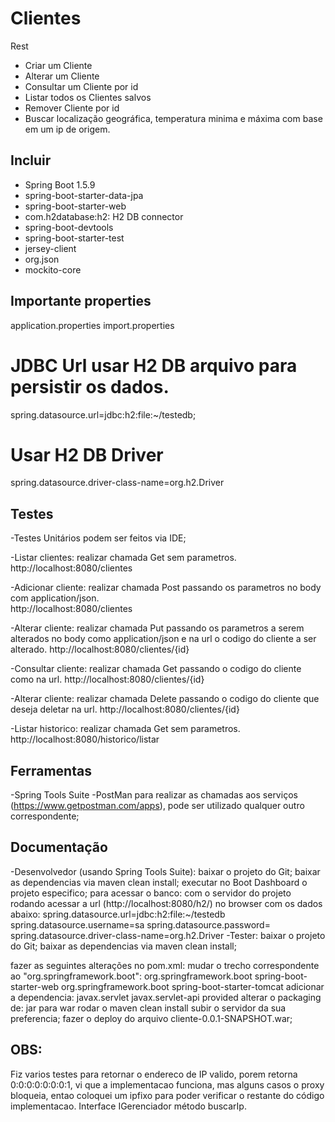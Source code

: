# Clientes
Rest
- Criar um Cliente
- Alterar um Cliente
- Consultar um Cliente por id
- Listar todos os Clientes salvos
- Remover Cliente por id
- Buscar localização geográfica, temperatura minima e máxima com base em um ip de origem.

## Incluir
  - Spring Boot 1.5.9
  - spring-boot-starter-data-jpa
  - spring-boot-starter-web
  - com.h2database:h2: H2 DB connector
  - spring-boot-devtools
  - spring-boot-starter-test
  - jersey-client
  - org.json
  - mockito-core

## Importante properties
application.properties
import.properties

# JDBC Url usar H2 DB arquivo para persistir os dados.
spring.datasource.url=jdbc:h2:file:~/testedb;

# Usar H2 DB Driver
spring.datasource.driver-class-name=org.h2.Driver

## Testes
-Testes Unitários podem ser feitos via IDE;

-Listar clientes: realizar chamada Get sem parametros.
http://localhost:8080/clientes

-Adicionar cliente: realizar chamada Post passando os parametros no body com application/json.  
http://localhost:8080/clientes

-Alterar cliente: realizar chamada Put passando os parametros a serem alterados no body como application/json e na url o codigo do cliente a ser alterado.
http://localhost:8080/clientes/{id}

-Consultar cliente: realizar chamada Get passando o codigo do cliente como na url.
http://localhost:8080/clientes/{id}

-Alterar cliente: realizar chamada Delete passando o codigo do cliente que deseja deletar na url.
http://localhost:8080/clientes/{id}

-Listar historico: realizar chamada Get sem parametros.
http://localhost:8080/historico/listar

## Ferramentas
-Spring Tools Suite
-PostMan para realizar as chamadas aos serviços (https://www.getpostman.com/apps), pode ser utilizado qualquer outro correspondente;

## Documentação
-Desenvolvedor (usando Spring Tools Suite):
baixar o projeto do Git;
baixar as dependencias via maven clean install;
executar no Boot Dashboard o projeto especifico;
para acessar o banco: com o servidor do projeto rodando acessar a url (http://localhost:8080/h2/) no browser com os dados abaixo:
spring.datasource.url=jdbc:h2:file:~/testedb
spring.datasource.username=sa
spring.datasource.password=
spring.datasource.driver-class-name=org.h2.Driver
-Tester:
baixar o projeto do Git;
baixar as dependencias via maven clean install;

fazer as seguintes alterações no pom.xml:
mudar o trecho correspondente ao "org.springframework.boot":
		<dependency>
			<groupId>org.springframework.boot</groupId>
			<artifactId>spring-boot-starter-web</artifactId>
			 <exclusions>
				<exclusion>
					<groupId>org.springframework.boot</groupId>
					<artifactId>spring-boot-starter-tomcat</artifactId>
				</exclusion>
			</exclusions>
		</dependency>
adicionar a dependencia:
		<dependency>
			<groupId>javax.servlet</groupId>
			<artifactId>javax.servlet-api</artifactId>
			<scope>provided</scope>
		</dependency>
alterar o packaging de:
<packaging>jar</packaging>
para
<packaging>war</packaging>
rodar o maven clean install
subir o servidor da sua preferencia;
fazer o deploy do arquivo cliente-0.0.1-SNAPSHOT.war;

## OBS:
Fiz varios testes para retornar o endereco de IP valido, porem retorna 0:0:0:0:0:0:0:1, vi que a implementacao funciona, mas alguns casos o proxy bloqueia, entao coloquei um ipfixo para poder verificar o restante do código implementacao.
Interface IGerenciador método buscarIp.